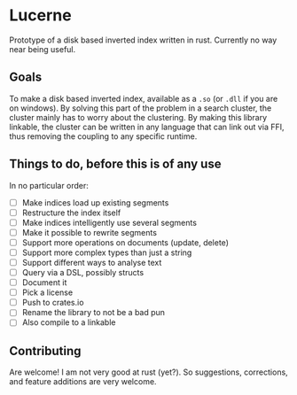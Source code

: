 Lucerne
=======

Prototype of a disk based inverted index written in rust. Currently no way near being useful.

Goals
-----

To make a disk based inverted index, available as a `.so` (or `.dll` if you are on windows). By solving this part of the problem in a search cluster, the cluster mainly has to worry about the clustering. By making this library linkable, the cluster can be written in any language that can link out via FFI, thus removing the coupling to any specific runtime.

Things to do, before this is of any use
---------------------------------------

In no particular order:

- [ ] Make indices load up existing segments
- [ ] Restructure the index itself
- [ ] Make indices intelligently use several segments
- [ ] Make it possible to rewrite segments
- [ ] Support more operations on documents (update, delete)
- [ ] Support more complex types than just a string
- [ ] Support different ways to analyse text
- [ ] Query via a DSL, possibly structs
- [ ] Document it
- [ ] Pick a license
- [ ] Push to crates.io
- [ ] Rename the library to not be a bad pun
- [ ] Also compile to a linkable

Contributing
------------

Are welcome! I am not very good at rust (yet?). So suggestions, corrections, and feature additions are very welcome.
